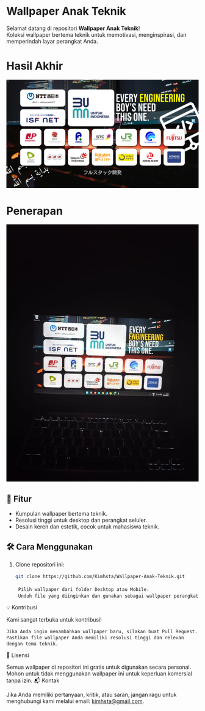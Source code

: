 # Wallpaper Anak Teknik

Selamat datang di repositori **Wallpaper Anak Teknik**!  
Koleksi wallpaper bertema teknik untuk memotivasi, menginspirasi, dan memperindah layar perangkat Anda.

<h1>Hasil Akhir</h1>

![Preview Wallpaper](Desktop.jpg)

<h1>Penerapan</h1>

![Preview Wallpaper](penerapan.jpg)

## 🔧 Fitur

- Kumpulan wallpaper bertema teknik.
- Resolusi tinggi untuk desktop dan perangkat seluler.
- Desain keren dan estetik, cocok untuk mahasiswa teknik.

## 🛠️ Cara Menggunakan

1. Clone repositori ini:

   ```bash
   git clone https://github.com/Kimhsta/Wallpaper-Anak-Teknik.git

    Pilih wallpaper dari folder Desktop atau Mobile.
    Unduh file yang diinginkan dan gunakan sebagai wallpaper perangkat Anda.
   ```

💡 Kontribusi

Kami sangat terbuka untuk kontribusi!

    Jika Anda ingin menambahkan wallpaper baru, silakan buat Pull Request.
    Pastikan file wallpaper Anda memiliki resolusi tinggi dan relevan dengan tema teknik.

📝 Lisensi

Semua wallpaper di repositori ini gratis untuk digunakan secara personal. Mohon untuk tidak menggunakan wallpaper ini untuk keperluan komersial tanpa izin.
📬 Kontak

Jika Anda memiliki pertanyaan, kritik, atau saran, jangan ragu untuk menghubungi kami melalui email: kimhsta@gmail.com.
